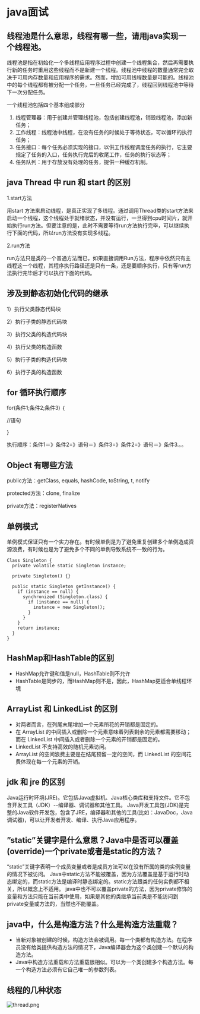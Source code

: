 # java面试

## 线程池是什么意思，线程有哪一些，请用java实现一个线程池。

线程池是指在初始化一个多线程应用程序过程中创建一个线程集合，然后再需要执行新的任务时重用这些线程而不是新建一个线程。线程池中线程的数量通常完全取决于可用内存数量和应用程序的需求。然而，增加可用线程数量是可能的。线程池中的每个线程都有被分配一个任务，一旦任务已经完成了，线程回到线程池中等待下一次分配任务。

一个线程池包括四个基本组成部分

1. 线程管理器：用于创建并管理线程池，包括创建线程池，销毁线程池，添加新任务；
2. 工作线程：线程池中线程，在没有任务的时候处于等待状态，可以循环的执行任务；
3. 任务接口：每个任务必须实现的接口，以供工作线程调度任务的执行，它主要规定了任务的入口，任务执行完后的收尾工作，任务的执行状态等；
4. 任务队列：用于存放没有处理的任务，提供一种缓存机制。

## java Thread 中 run 和 start 的区别

1.start方法

用start 方法来启动线程，是真正实现了多线程。通过调用Thread类的start方法来启动一个线程，这个线程处于就绪状态，并没有运行，一旦得到cpu时间片，就开始执行run方法。但要注意的是，此时不需要等待run方法执行完毕，可以继续执行下面的代码，所以run方法没有实现多线程。

2.run方法

run方法只是类的一个普通方法而已，如果直接调用Run方法，程序中依然只有主线程这一个线程，其程序执行路径还是只有一条，还是要顺序执行，只有等run方法执行完毕后才可以执行下面的代码。

## 涉及到静态初始化代码的继承

1）执行父类静态代码块

2）执行子类的静态代码块

3）执行父类的构造代码块

4）执行父类的构造函数

5）执行子类的构造代码块

6）执行子类的构造函数

## for 循环执行顺序

for(条件1;条件2;条件3) ｛

  //语句

}

执行顺序：条件1＝》条件2=》语句＝》条件3=》条件2=》语句＝》条件3.。。

## Object 有哪些方法

public方法：getClass, equals, hashCode, toString, t, notify

protected方法：clone, finalize

private方法：registerNatives

## 单例模式

单例模式保证只有一个实力存在。有时候单例是为了避免重复创建多个单例造成资源浪费，有时候也是为了避免多个不同的单例导致系统不一致的行为。

```
Class Singleton {
  private volatile static Singleton instance;
  
  private Singleton() {}
  
  public static Singleton getInstance() {
    if (instance == null) {
      synchronized (Singleton.class) {
        if (instance == null) {
          instance = new Singleton();
        }
      }
    }
    return instance;
  }
}
```

## HashMap和HashTable的区别

* HashMap允许键和值是null，HashTable则不允许
* HashTable是同步的，而HashMap则不是，因此，HashMap更适合单线程环境

## ArrayList 和 LinkedList 的区别
* 对两者而言，在列尾末尾增加一个元素所花的开销都是固定的。
* 在 ArrayList 的中间插入或删除一个元素意味着列表剩余的元素都需要移动；而在 LinkedList 中间插入或者删除一个元素的开销都是固定的。
* LinkedList 不支持高效的随机元素访问。
* ArrayList 的空间浪费主要是在结尾预留一定的空间，而 LinkedList 的空间花费体现在每一个元素的开销。

## jdk 和 jre 的区别
Java运行时环境(JRE)。它包括Java虚拟机、Java核心类库和支持文件。它不包含开发工具（JDK）--编译器、调试器和其他工具。
Java开发工具包(JDK)是完整的Java软件开发包，包含了JRE，编译器和其他的工具(比如：JavaDoc，Java调试器)，可以让开发者开发、编译、执行Java应用程序。

## ”static”关键字是什么意思？Java中是否可以覆盖(override)一个private或者是static的方法？ 
“static”关键字表明一个成员变量或者是成员方法可以在没有所属的类的实例变量的情况下被访问。
Java中static方法不能被覆盖，因为方法覆盖是基于运行时动态绑定的，而static方法是编译时静态绑定的。static方法跟类的任何实例都不相关，所以概念上不适用。
java中也不可以覆盖private的方法，因为private修饰的变量和方法只能在当前类中使用，如果是其他的类继承当前类是不能访问到private变量或方法的，当然也不能覆盖。 

## java中，什么是构造方法？什么是构造方法重载？
* 当新对象被创建的时候，构造方法会被调用。每一个类都有构造方法。在程序员没有给类提供构造方法的情况下，Java编译器会为这个类创建一个默认的构造方法。
* Java中构造方法重载和方法重载很相似。可以为一个类创建多个构造方法。每一个构造方法必须有它自己唯一的参数列表。

## 线程的几种状态
![thread.png](http://ozfo4jjxb.bkt.clouddn.com/thread.png)

